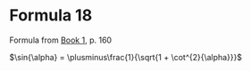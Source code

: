 # Formula 18

Formula from [Book 1](../Buch1.md), p. 160

$\sin{\alpha} = \plusminus\frac{1}{\sqrt{1 + \cot^{2}{\alpha}}}$
